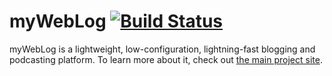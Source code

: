# myWebLog [![Build Status][devops-img]][devops-link]

myWebLog is a lightweight, low-configuration, lightning-fast blogging and podcasting platform. To learn more about it, check out [the main project site][main].


[devops-img]: https://danieljsummers.visualstudio.com/myWebLog/_apis/build/status/myWebLog-CI?branchName=main
[devops-link]: https://danieljsummers.visualstudio.com/myWebLog/_build/latest?definitionId=6&branchName=main
[main]: https://bitbadger.solutions/open-source/myweblog/ "myWebLog &bull; Open Source &bull; Bit Badger Solutions"
